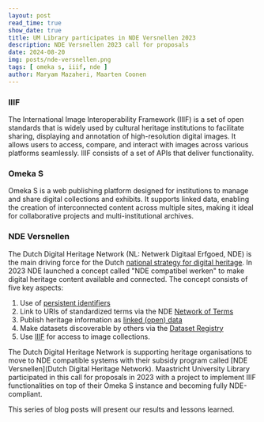 ```yaml
---
layout: post
read_time: true
show_date: true
title: UM Library participates in NDE Versnellen 2023
description: NDE Versnellen 2023 call for proposals
date: 2024-08-20
img: posts/nde-versnellen.png
tags: [ omeka s, iiif, nde ]
author: Maryam Mazaheri, Maarten Coonen
---
```


### IIIF

The International Image Interoperability Framework (IIIF) is a set of open standards that is widely used by cultural
heritage institutions to facilitate sharing, displaying and annotation of high-resolution digital images.
It allows users to access, compare, and interact with images across various platforms seamlessly.
IIIF consists of a set of APIs that deliver functionality.

### Omeka S

Omeka S is a web publishing platform designed for institutions to manage and share digital collections and exhibits. It
supports linked data, enabling the creation of interconnected content across multiple sites, making it ideal for
collaborative projects and multi-institutional archives.

### NDE Versnellen

The Dutch Digital Heritage Network (NL: Netwerk Digitaal Erfgoed, NDE) is the main driving force for the
Dutch [national strategy for digital heritage](https://netwerkdigitaalerfgoed.nl/activiteiten/nationale-strategie-digitaal-erfgoed/).
In 2023 NDE launched a concept called "NDE compatibel werken" to make digital heritage content available and connected.
The concept consists of five key aspects:

1. Use of [persistent identifiers](https://netwerkdigitaalerfgoed.nl/activiteiten/duurzame-identifiers-bij-de-bron/)
2. Link to URIs of standardized terms via the NDE [Network of Terms](https://termennetwerk.netwerkdigitaalerfgoed.nl/)
3. Publish heritage information as [linked (open) data](https://netwerkdigitaalerfgoed.nl/activiteiten/linked-data-2/)
4. Make datasets discoverable by others via the [Dataset Registry](https://datasetregister.netwerkdigitaalerfgoed.nl/)
5. Use [IIIF](https://netwerk-digitaal-erfgoed.github.io/requirements-collection-management-systems/) for access to
   image collections.

The Dutch Digital Heritage Network is supporting heritage organisations to move to NDE compatible systems with their
subsidy program called [NDE Versnellen](Dutch Digital Heritage Network). Maastricht University Library participated in
this call for proposals in 2023 with a project to implement IIIF functionalities on top of their Omeka S instance and 
becoming fully NDE-compliant.

This series of blog posts will present our results and lessons learned.